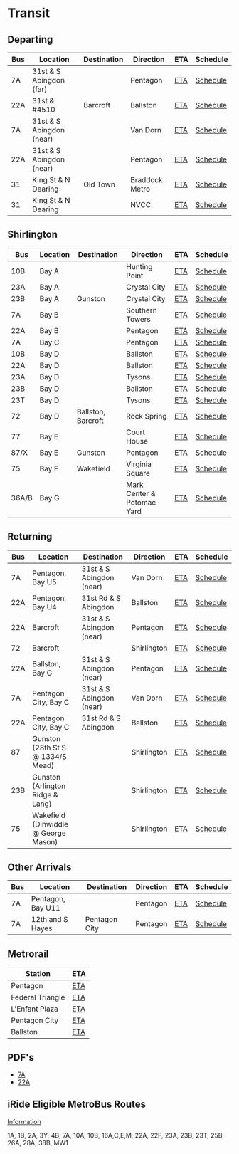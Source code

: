 # Transit

<link rel="stylesheet" type="text/css" href="css/markdown.css">
<link rel="shortcut icon" href="ico/favicon.png" type="image/x-icon">

## Departing

| Bus | Location | Destination | Direction | ETA | Schedule |
| --- | -------- | ----------- | --------- | --- | -------- |
| 7A | 31st & S Abingdon (far) | | Pentagon | [ETA](https://buseta.wmata.com/m/index?q=6000021) | [Schedule](https://buseta.wmata.com/where/schedule?id=1_2169) |
| 22A | 31st & #4510 | Barcroft | Ballston | [ETA](https://buseta.wmata.com/m/index?q=6000025) | [Schedule](https://buseta.wmata.com/where/schedule?id=1_2199) |
| 7A | 31st & S Abingdon (near) | | Van Dorn | [ETA](https://buseta.wmata.com/m/index?q=6000022) | [Schedule](https://buseta.wmata.com/where/schedule?id=1_2180) |
| 22A | 31st & S Abingdon (near) | | Pentagon | [ETA](https://buseta.wmata.com/m/index?q=6000022) | [Schedule](https://buseta.wmata.com/where/schedule?id=1_2180) |
| 31 | King St & N Dearing | Old Town | Braddock Metro | [ETA](https://dashbus.obaweb.org/tracker/m/?q=1_1846) | [Schedule](https://dashbus.obaweb.org/tracker/where/schedule?id=1_1846) |
| 31 | King St & N Dearing | | NVCC | [ETA](https://dashbus.obaweb.org/tracker/m/?q=1_1845) | [Schedule](https://dashbus.obaweb.org/tracker/where/schedule?id=1_1845) |

## Shirlington

| Bus | Location | Destination | Direction | ETA | Schedule |
| --- | -------- | ----------- | --------- | --- | -------- |
| 10B | Bay A | | Hunting Point | [ETA](https://buseta.wmata.com/m/index?q=6001234) | [Schedule](https://buseta.wmata.com/where/schedule?id=1_16442) |
| 23A | Bay A | | Crystal City | [ETA](https://buseta.wmata.com/m/index?q=6001234) | [Schedule](https://buseta.wmata.com/where/schedule?id=1_16442) |
| 23B | Bay A | Gunston | Crystal City | [ETA](https://buseta.wmata.com/m/index?q=6001234) | [Schedule](https://buseta.wmata.com/where/schedule?id=1_16442) |
| 7A | Bay B | | Southern Towers | [ETA](https://buseta.wmata.com/m/index?q=6001235) | [Schedule](https://buseta.wmata.com/where/schedule?id=1_16459) |
| 22A | Bay B | | Pentagon | [ETA](https://buseta.wmata.com/m/index?q=6001235) | [Schedule](https://buseta.wmata.com/where/schedule?id=1_16459) |
| 7A | Bay C | | Pentagon | [ETA](https://buseta.wmata.com/m/index?q=6001236) | [Schedule](https://buseta.wmata.com/where/schedule?id=1_16456) |
| 10B | Bay D | | Ballston | [ETA](https://buseta.wmata.com/m/index?q=6001237) | [Schedule](https://buseta.wmata.com/where/schedule?id=1_16448) |
| 22A | Bay D | | Ballston | [ETA](https://buseta.wmata.com/m/index?q=6001237) | [Schedule](https://buseta.wmata.com/where/schedule?id=1_16448) |
| 23A | Bay D | | Tysons | [ETA](https://buseta.wmata.com/m/index?q=6001237) | [Schedule](https://buseta.wmata.com/where/schedule?id=1_16448) |
| 23B | Bay D | | Ballston | [ETA](https://buseta.wmata.com/m/index?q=6001237) | [Schedule](https://buseta.wmata.com/where/schedule?id=1_16448) |
| 23T | Bay D | | Tysons | [ETA](https://buseta.wmata.com/m/index?q=6001237) | [Schedule](https://buseta.wmata.com/where/schedule?id=1_16448) |
| 72 | Bay D | Ballston, Barcroft | Rock Spring | [ETA](https://www.arlingtontransit.com/realtime/72/6001237) | [Schedule](https://www.arlingtontransit.com/routes-schedules/schedules/timetable/ART/72) |
| 77 | Bay E | | Court House | [ETA](https://www.arlingtontransit.com/realtime/77/6001276) | [Schedule](https://www.arlingtontransit.com/routes-schedules/schedules/timetable/ART/77) |
| 87/X | Bay E | Gunston | Pentagon | [ETA](https://www.arlingtontransit.com/realtime/87/6001276) | [Schedule](https://www.arlingtontransit.com/routes-schedules/schedules/timetable/ART/87) |
| 75 | Bay F | Wakefield | Virginia Square | [ETA](https://www.arlingtontransit.com/realtime/75/6001270) | [Schedule](https://www.arlingtontransit.com/routes-schedules/schedules/timetable/ART/75) |
| 36A/B | Bay G | | Mark Center & Potomac Yard | [ETA](https://dashbus.obaweb.org/tracker/m/?q=71_719) | [Schedule](https://dashbus.obaweb.org/tracker/where/schedule?id=71_719) |

## Returning

| Bus | Location | Destination | Direction | ETA | Schedule |
| --- | -------- | ----------- | --------- | --- | -------- |
| 7A | Pentagon, Bay U5 | 31st & S Abingdon (near) | Van Dorn | [ETA](https://buseta.wmata.com/m/index?q=6000884) | [Schedule](https://buseta.wmata.com/where/schedule?id=1_14261) |
| 22A | Pentagon, Bay U4 | 31st Rd & S Abingdon | Ballston | [ETA](https://buseta.wmata.com/m/index?q=6000904) | [Schedule](https://buseta.wmata.com/where/schedule?id=1_14313) |
| 22A | Barcroft | 31st & S Abingdon (near) | Pentagon | [ETA](https://buseta.wmata.com/m/index?q=6001398) | [Schedule](https://buseta.wmata.com/where/schedule?id=1_27713) |
| 72 | Barcroft | | Shirlington | [ETA](https://www.arlingtontransit.com/realtime/72/6000105) | [Schedule](https://www.arlingtontransit.com/routes-schedules/schedules/timetable/ART/72) |
| 22A | Ballston, Bay G | 31st & S Abingdon (near) | Pentagon | [ETA](https://buseta.wmata.com/m/index?q=6001072) | [Schedule](https://buseta.wmata.com/where/schedule?id=1_28055) |
| 7A | Pentagon City, Bay C | 31st & S Abingdon (near) | Van Dorn | [ETA](https://buseta.wmata.com/m/index?q=6001402) | [Schedule](https://buseta.wmata.com/where/schedule?id=1_27717) |
| 22A | Pentagon City, Bay C | 31st Rd & S Abingdon | Ballston | [ETA](https://buseta.wmata.com/m/index?q=6001402) | [Schedule](https://buseta.wmata.com/where/schedule?id=1_27717) |
| 87 | Gunston (28th St S @ 1334/S Mead) | | Shirlington | [ETA](https://www.arlingtontransit.com/realtime/87/6000073) | [Schedule](https://www.arlingtontransit.com/routes-schedules/schedules/timetable/ART/87) |
| 23B | Gunston (Arlington Ridge & Lang) | | Shirlington | [ETA](https://buseta.wmata.com/m/index?q=6000084) | [Schedule](https://buseta.wmata.com/where/schedule?id=1_2674) |
| 75 | Wakefield (Dinwiddie @ George Mason) | | Shirlington | [ETA](https://www.arlingtontransit.com/realtime/75/6001259) | [Schedule](https://www.arlingtontransit.com/routes-schedules/schedules/timetable/ART/75) |

## Other Arrivals

| Bus | Location | Destination | Direction | ETA | Schedule |
| --- | -------- | ----------- | --------- | --- | -------- |
| 7A | Pentagon, Bay U11 | | Pentagon | [ETA](https://buseta.wmata.com/m/index?q=6000938) | [Schedule](https://buseta.wmata.com/where/schedule?id=1_14595) |
| 7A | 12th and S Hayes | Pentagon City | Pentagon | [ETA](https://buseta.wmata.com/m/index?q=6001385) | [Schedule](https://buseta.wmata.com/where/schedule?id=1_27613) |

## Metrorail

| Station | ETA |
| ---------------- | ------------------------------------------------------------ |
| Pentagon | [ETA](https://www.wmata.com/js/nexttrain/nexttrain.html#C07) |
| Federal Triangle | [ETA](https://www.wmata.com/js/nexttrain/nexttrain.html#D01) |
| L'Enfant Plaza | [ETA](https://www.wmata.com/js/nexttrain/nexttrain.html#D03,F03) |
| Pentagon City | [ETA](https://www.wmata.com/js/nexttrain/nexttrain.html#C08) |
| Ballston | [ETA](https://www.wmata.com/js/nexttrain/nexttrain.html#K04) |

## PDF's

 - [7A](https://www.wmata.com/schedules/timetables/upload/7A_211226.pdf)
 - [22A](https://www.wmata.com/schedules/timetables/upload/22A,F%2028F_220529.pdf)

## iRide Eligible MetroBus Routes

[Information](https://www.arlingtontransit.com/about/programs/iride-for-arlington-students/)

1A, 1B, 2A, 3Y, 4B, 7A, 10A, 10B, 16A,C,E,M, 22A, 22F, 23A, 23B, 23T, 25B, 26A, 28A, 38B, MW1